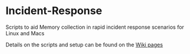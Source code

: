 # Incident-Response
Scripts to aid Memory collection in rapid incident response scenarios for Linux and Macs

Details on the scripts and setup can be found on the [Wiki pages](https://github.com/sophos-cybersecurity/Incident-Response/wiki)
